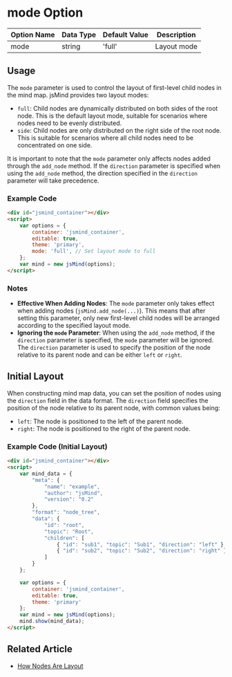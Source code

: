 # mode Option

| Option Name | Data Type | Default Value | Description |
| --- | --- | --- | --- |
| mode | string | 'full' | Layout mode |

## Usage

The `mode` parameter is used to control the layout of first-level child nodes in the mind map. jsMind provides two layout modes:

- `full`: Child nodes are dynamically distributed on both sides of the root node. This is the default layout mode, suitable for scenarios where nodes need to be evenly distributed.
- `side`: Child nodes are only distributed on the right side of the root node. This is suitable for scenarios where all child nodes need to be concentrated on one side.

It is important to note that the `mode` parameter only affects nodes added through the `add_node` method. If the `direction` parameter is specified when using the `add_node` method, the direction specified in the `direction` parameter will take precedence.

### Example Code

```html
<div id="jsmind_container"></div>
<script>
    var options = {
        container: 'jsmind_container',
        editable: true,
        theme: 'primary',
        mode: 'full', // Set layout mode to full
    };
    var mind = new jsMind(options);
</script>
```

### Notes

- **Effective When Adding Nodes**: The `mode` parameter only takes effect when adding nodes (`jsMind.add_node(...)`). This means that after setting this parameter, only new first-level child nodes will be arranged according to the specified layout mode.
- **Ignoring the `mode` Parameter**: When using the `add_node` method, if the `direction` parameter is specified, the `mode` parameter will be ignored. The `direction` parameter is used to specify the position of the node relative to its parent node and can be either `left` or `right`.

## Initial Layout

When constructing mind map data, you can set the position of nodes using the `direction` field in the data format. The `direction` field specifies the position of the node relative to its parent node, with common values being:

- `left`: The node is positioned to the left of the parent node.
- `right`: The node is positioned to the right of the parent node.

### Example Code (Initial Layout)

```html
<div id="jsmind_container"></div>
<script>
    var mind_data = {
        "meta": {
            "name": "example",
            "author": "jsMind",
            "version": "0.2"
        },
        "format": "node_tree",
        "data": {
            "id": "root",
            "topic": "Root",
            "children": [
                { "id": "sub1", "topic": "Sub1", "direction": "left" }, // Set child node on the left
                { "id": "sub2", "topic": "Sub2", "direction": "right" } // Set child node on the right
            ]
        }
    };

    var options = {
        container: 'jsmind_container',
        editable: true,
        theme: 'primary'
    };
    var mind = new jsMind(options);
    mind.show(mind_data);
</script>
```

## Related Article
- [How Nodes Are Layout](../advanced/layout.md)
